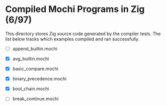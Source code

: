 # Compiled Mochi Programs in Zig (6/97)

This directory stores Zig source code generated by the compiler tests.
The list below tracks which examples compiled and ran successfully.

- [ ] append_builtin.mochi
- [x] avg_builtin.mochi
- [x] basic_compare.mochi
- [x] binary_precedence.mochi
- [x] bool_chain.mochi
- [ ] break_continue.mochi



